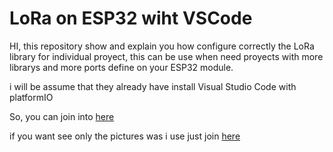 # LoRa on ESP32 wiht VSCode

HI, this repository show and explain you how configure correctly the LoRa library for individual proyect, this can be use when
need proyects with more librarys and more ports define on your ESP32 module.

i will be assume that they already have install Visual Studio Code with platformIO

So, you can join into [here](https://github.com/Estraus96/LoRa-ESP-IDF-VSCode/blob/master/Configuration.md)

if you want see only the pictures was i use just join [here](https://github.com/Estraus96/Prueba-ESP32/tree/master/Pictures)
